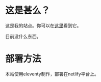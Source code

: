 # 这是甚么？

这是我的站点。你可以在[这里](https://potatonotes.netlify.app)看到它。

目前没什么东西。

# 部署方法

本站使用eleventy制作，部署在netlify平台上。